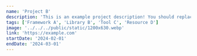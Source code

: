 ```yaml
---
name: 'Project B'
description: 'This is an example project description! You should replace this with a description of your own project.'
tags: ['Framework A', 'Library B', 'Tool C', 'Resource D']
image: '../../../public/static/1200x630.webp'
link: 'https://example.com'
startDate: '2024-02-01'
endDate: '2024-03-01'
---
```

